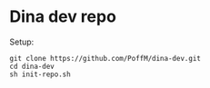 # Dina dev repo

Setup:

```
git clone https://github.com/PoffM/dina-dev.git
cd dina-dev
sh init-repo.sh
```
